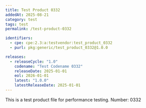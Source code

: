 ```yaml
---
title: Test Product 0332
addedAt: 2025-08-21
category: test
tags: test
permalink: /test-product-0332

identifiers:
  - cpe: cpe:2.3:a:testvendor:test_product_0332
  - purl: pkg:generic/test_product_0332@1.0.0

releases:
  - releaseCycle: "1.0"
    codename: "Test Codename 0332"
    releaseDate: 2025-01-01
    eol: 2026-01-01
    latest: "1.0.0"
    latestReleaseDate: 2025-01-01
---
```


This is a test product file for performance testing. Number: 0332

